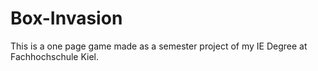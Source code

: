 # Box-Invasion
This is a one page game made as a semester project of my IE Degree at Fachhochschule Kiel.  
